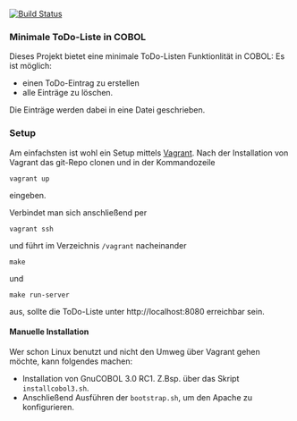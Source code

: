 [![Build Status](https://travis-ci.org/janilisch/CobolGruppe.svg?branch=master)](https://travis-ci.org/janilisch/CobolGruppe)

### Minimale ToDo-Liste in COBOL
Dieses Projekt bietet eine minimale ToDo-Listen Funktionlität in COBOL:
Es ist möglich:
 * einen ToDo-Eintrag zu erstellen
 * alle Einträge zu löschen.

Die Einträge werden dabei in eine Datei geschrieben.

### Setup
Am einfachsten ist wohl ein Setup mittels [Vagrant](https://www.vagrantup.com/).
Nach der Installation von Vagrant das git-Repo clonen und in der Kommandozeile
```
vagrant up
```
eingeben.

Verbindet man sich anschließend per
```
vagrant ssh
```
und führt im Verzeichnis ```/vagrant``` nacheinander
```
make
```
und
```
make run-server
```
aus, sollte die ToDo-Liste unter http://localhost:8080 erreichbar sein.

#### Manuelle Installation
Wer schon Linux benutzt und nicht den Umweg über Vagrant gehen möchte, kann folgendes machen:
 * Installation von GnuCOBOL 3.0 RC1. Z.Bsp. über das Skript ```installcobol3.sh```.
 * Anschließend Ausführen der ```bootstrap.sh```, um den Apache zu konfigurieren.
